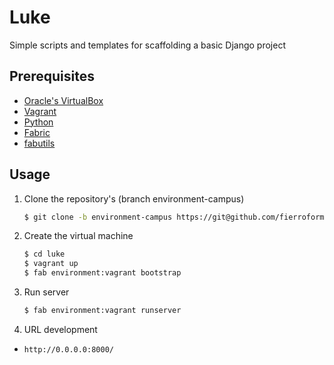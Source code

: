 # Luke
Simple scripts and templates for scaffolding a basic Django project


## Prerequisites
+ [Oracle's VirtualBox](https://www.virtualbox.org/)
+ [Vagrant](http://www.vagrantup.com/)
+ [Python](http://www.python.org/)
+ [Fabric](http://www.fabfile.org/)
+ [fabutils](https://github.com/vinco/fabutils)


## Usage
1. Clone the repository's (branch environment-campus)

    ```bash
    $ git clone -b environment-campus https://git@github.com/fierroformo/luke.git
    ```


2. Create the virtual machine

    ```bash
    $ cd luke
    $ vagrant up
    $ fab environment:vagrant bootstrap
    ```


4. Run server
    ```bash
    $ fab environment:vagrant runserver
    ```


4. URL development
* `http://0.0.0.0:8000/`

